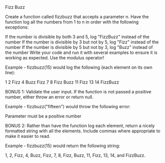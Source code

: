 Fizz Buzz

Create a function called fizzbuzz that accepts a parameter n. Have the function log all the numbers from 1 to n in order with the following exceptions:

If the number is divisible by both 3 and 5, log "FizzBuzz" instead of the number
If the number is divisible by 3 but not by 5, log "Fizz" instead of the number
If the number is divisible by 5 but not by 3, log "Buzz" instead of the number
Write your code and run it with several examples to ensure it is working as expected. Use the modulus operator!

Example - fizzbuzz(15) would log the following (each element on its own line):

1 2 Fizz 4 Buzz Fizz 7 8 Fizz Buzz 11 Fizz 13 14 FizzBuzz


BONUS 1: Validate the user input. If the function is not passed a positive number, either throw an error or return null.

Example - fizzbuzz("fifteen") would throw the following error:

Parameter must be a positive number

BONUS 2: Rather than have the function log each element, return a nicely formatted string with all the elements. Include commas where appropriate to make it easier to read.

Example - fizzbuzz(15) would return the following string:

1, 2, Fizz, 4, Buzz, Fizz, 7, 8, Fizz, Buzz, 11, Fizz, 13, 14, and FizzBuzz.